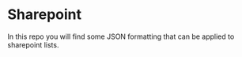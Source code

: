 # Sharepoint

In this repo you will find some JSON formatting that can be applied to sharepoint lists.
